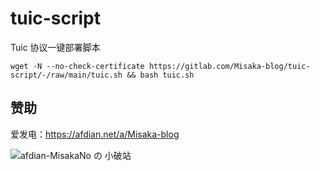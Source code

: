 # tuic-script

Tuic 协议一键部署脚本

```shell
wget -N --no-check-certificate https://gitlab.com/Misaka-blog/tuic-script/-/raw/main/tuic.sh && bash tuic.sh
```

## 赞助

爱发电：https://afdian.net/a/Misaka-blog

![afdian-MisakaNo の 小破站](https://user-images.githubusercontent.com/122191366/211533469-351009fb-9ae8-4601-992a-abbf54665b68.jpg)